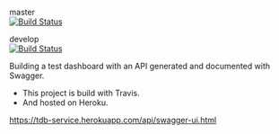 master<br>
[![Build Status](https://travis-ci.org/abedurftig/tdb-service.svg?branch=master)](https://travis-ci.org/abedurftig/tdb-service)

develop<br>
[![Build Status](https://travis-ci.org/abedurftig/tdb-service.svg?branch=develop)](https://travis-ci.org/abedurftig/tdb-service)

Building a test dashboard with an API generated and documented with Swagger.

- This project is build with Travis.
- And hosted on Heroku.

https://tdb-service.herokuapp.com/api/swagger-ui.html